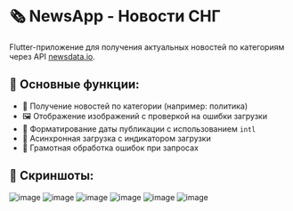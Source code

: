 # 🗞️ NewsApp - Новости СНГ

Flutter-приложение для получения актуальных новостей по категориям через API [newsdata.io](https://newsdata.io/).

## 🚀 Основные функции:
- 📄 Получение новостей по категории (например: политика)
- 🖼️ Отображение изображений с проверкой на ошибки загрузки
- 📅 Форматирование даты публикации с использованием `intl`
- 🔄 Асинхронная загрузка с индикатором загрузки
- 🎯 Грамотная обработка ошибок при запросах

## 📸 Скриншоты:
![image](https://github.com/user-attachments/assets/4d433ed1-4abc-478e-9e1b-584d8d6419cc)
![image](https://github.com/user-attachments/assets/dfa303f1-cf04-4e5b-a2c5-151d5a025b03)
![image](https://github.com/user-attachments/assets/76c8024a-277f-480a-bb7e-3b9803c8c31d)
![image](https://github.com/user-attachments/assets/267603d8-201f-487d-82ef-90bd67619aec)
![image](https://github.com/user-attachments/assets/55aa0244-3ac3-4f55-a007-71445560b7e7)
![image](https://github.com/user-attachments/assets/6e7c683c-239a-43bb-a9cd-8e11a88abd7b)

